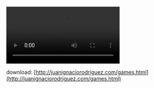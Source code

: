 ![](http://juanignaciorodriguez.com/imgs/badrones.mp4)

download: [http://juanignaciorodriguez.com/games.html](http://juanignaciorodriguez.com/games.html)
